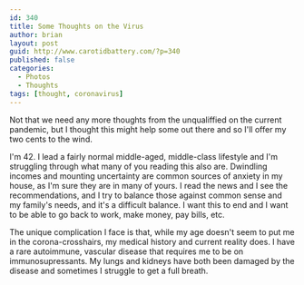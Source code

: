 ```yaml
---
id: 340
title: Some Thoughts on the Virus
author: brian
layout: post
guid: http://www.carotidbattery.com/?p=340
published: false
categories:
  - Photos
  - Thoughts
tags: [thought, coronavirus]
---
```

Not that we need any more thoughts from the unqualiffied on the current pandemic, but I thought this might help some out there and so I'll offer my two cents to the wind.
      
I'm 42.  I lead a fairly normal middle-aged, middle-class lifestyle and I'm struggling through what many of you reading this also are.  Dwindling incomes and mounting uncertainty are common sources of anxiety in my house, as I'm sure they are in many of yours.  I read the news and I see the recommendations, and I try to balance those against common sense and my family's needs, and it's a difficult balance.  I want this to end and I want to be able to go back to work, make money, pay bills, etc.

The unique complication I face is that, while my age doesn't seem to put me in the corona-crosshairs, my medical history and current reality does.  I have a rare autoimmune, vascular disease that requires me to be on immunosupressants.  My lungs and kidneys have both been damaged by the disease and sometimes I struggle to get a full breath.
